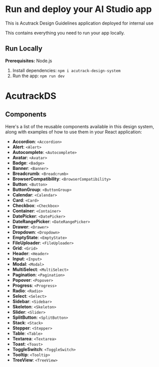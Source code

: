 # Run and deploy your AI Studio app

This is Acutrack Design Guidelines application deployed for internal use

This contains everything you need to run your app locally.

## Run Locally

**Prerequisites:**  Node.js


1. Install dependencies:
   `npm i acutrack-design-system`
3. Run the app:
   `npm run dev`
# AcutrackDS

## Components

Here's a list of the reusable components available in this design system, along with examples of how to use them in your React application:

*   **Accordion**: `<Accordion>`
*   **Alert**: `<Alert>`
*   **Autocomplete**: `<Autocomplete>`
*   **Avatar**: `<Avatar>`
*   **Badge**: `<Badge>`
*   **Banner**: `<Banner>`
*   **Breadcrumb**: `<Breadcrumb>`
*   **BrowserCompatibility**: `<BrowserCompatibility>`
*   **Button**: `<Button>`
*   **ButtonGroup**: `<ButtonGroup>`
*   **Calendar**: `<Calendar>`
*   **Card**: `<Card>`
*   **Checkbox**: `<Checkbox>`
*   **Container**: `<Container>`
*   **DatePicker**: `<DatePicker>`
*   **DateRangePicker**: `<DateRangePicker>`
*   **Drawer**: `<Drawer>`
*   **Dropdown**: `<Dropdown>`
*   **EmptyState**: `<EmptyState>`
*   **FileUploader**: `<FileUploader>`
*   **Grid**: `<Grid>`
*   **Header**: `<Header>`
*   **Input**: `<Input>`
*   **Modal**: `<Modal>`
*   **MultiSelect**: `<MultiSelect>`
*   **Pagination**: `<Pagination>`
*   **Popover**: `<Popover>`
*   **Progress**: `<Progress>`
*   **Radio**: `<Radio>`
*   **Select**: `<Select>`
*   **Sidebar**: `<Sidebar>`
*   **Skeleton**: `<Skeleton>`
*   **Slider**: `<Slider>`
*   **SplitButton**: `<SplitButton>`
*   **Stack**: `<Stack>`
*   **Stepper**: `<Stepper>`
*   **Table**: `<Table>`
*   **Textarea**: `<Textarea>`
*   **Toast**: `<Toast>`
*   **ToggleSwitch**: `<ToggleSwitch>`
*   **Tooltip**: `<Tooltip>`
*   **TreeView**: `<TreeView>`

